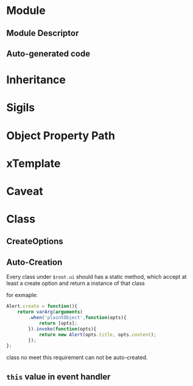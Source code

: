 Module
======

Module Descriptor
-----------------

Auto-generated code
-------------------

Inheritance
===========

Sigils
======

Object Property Path
====================

xTemplate
=========

Caveat
======

Class
=====

CreateOptions
-------------

Auto-Creation
-------------
Every class under `$root.ui` should has a static method, which accept at least a create option and return a instance of that class

for exmaple:

```javascript
Alert.create = function(){
	return varArg(arguments)
		.when('plaintObject',function(opts){
			return [opts];
		}).invoke(function(opts){
			return new Alert(opts.title, opts.content);
		});
};
```

class no meet this requirement can not be auto-created.

`this` value in event handler
-----------------------------
